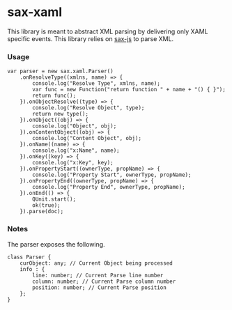 # sax-xaml

This library is meant to abstract XML parsing by delivering only XAML specific events.
This library relies on [sax-js](https://github.com/isaacs/sax-js) to parse XML.

### Usage

```
var parser = new sax.xaml.Parser()
    .onResolveType((xmlns, name) => {
        console.log("Resolve Type", xmlns, name);
        var func = new Function("return function " + name + "() { }");
        return func();
    }).onObjectResolve((type) => {
        console.log("Resolve Object", type);
        return new type();
    }).onObject((obj) => {
        console.log("Object", obj);
    }).onContentObject((obj) => {
        console.log("Content Object", obj);
    }).onName((name) => {
        console.log("x:Name", name);
    }).onKey((key) => {
        console.log("x:Key", key);
    }).onPropertyStart((ownerType, propName) => {
        console.log("Property Start", ownerType, propName);
    }).onPropertyEnd((ownerType, propName) => {
        console.log("Property End", ownerType, propName);
    }).onEnd(() => {
        QUnit.start();
        ok(true);
    }).parse(doc);
```

### Notes

The parser exposes the following.
```
class Parser {
    curObject: any; // Current Object being processed
    info : {
        line: number; // Current Parse line number
        column: number; // Current Parse column number
        position: number; // Current Parse position
    };
}
```
